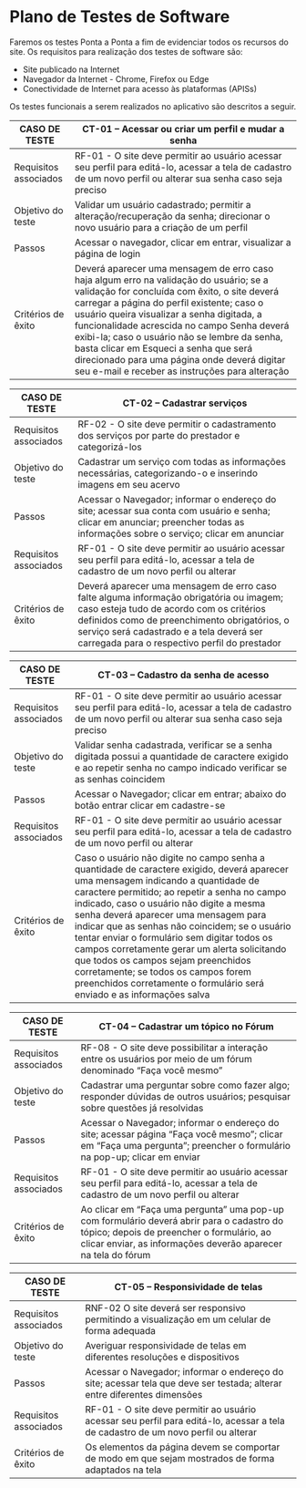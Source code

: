 # Plano de Testes de Software

Faremos os testes Ponta a Ponta a fim de evidenciar todos os recursos do site. Os requisitos para realização dos testes de software são:
* Site publicado na Internet
* Navegador da Internet - Chrome, Firefox ou Edge
* Conectividade de Internet para acesso às plataformas (APISs) 

Os testes funcionais a serem realizados no aplicativo são descritos a seguir. 

| CASO DE TESTE               | CT-01 – Acessar ou criar um perfil e mudar a senha                                |
|-----------------------------|-----------------------------------------------------------------------------------|
| Requisitos associados       | RF-01 - O site deve permitir ao usuário acessar seu perfil para editá-lo, acessar a tela de cadastro de um novo perfil ou alterar sua senha caso seja preciso |
| Objetivo do teste           | Validar um usuário cadastrado; permitir a alteração/recuperação da senha; direcionar o novo usuário para a criação de um perfil |
| Passos                      | Acessar o navegador, clicar em entrar, visualizar a página de login |
| Critérios de êxito          | Deverá aparecer uma mensagem de erro caso haja algum erro na validação do usuário; se a validação for concluída com êxito, o site deverá carregar a página do perfil existente; caso o usuário queira visualizar a senha digitada, a funcionalidade acrescida no campo Senha deverá exibi-la; caso o usuário não se lembre da senha, basta clicar em Esqueci a senha que será direcionado para uma página onde deverá digitar seu e-mail e receber as instruções para alteração |

| CASO DE TESTE               | CT-02 – Cadastrar serviços                                                        |
|-----------------------------|-----------------------------------------------------------------------------------|
| Requisitos associados       | RF-02 - O site deve permitir o cadastramento dos serviços por parte do prestador e categorizá-los |
| Objetivo do teste           | Cadastrar um serviço com todas as informações necessárias, categorizando-o e inserindo imagens em seu acervo |
| Passos                      | Acessar o Navegador; informar o endereço do site; acessar sua conta com usuário e senha; clicar em anunciar; preencher todas as informações sobre o serviço; clicar em anunciar |
| Requisitos associados       | RF-01 - O site deve permitir ao usuário acessar seu perfil para editá-lo, acessar a tela de cadastro de um novo perfil ou alterar |
| Critérios de êxito          | Deverá aparecer uma mensagem de erro caso falte alguma informação obrigatória ou imagem; caso esteja tudo de acordo com os critérios definidos como de preenchimento obrigatórios, o serviço será cadastrado e a tela deverá ser carregada para o respectivo perfil do prestador |

| CASO DE TESTE               | CT-03 – Cadastro da senha de acesso                                               |
|-----------------------------|-----------------------------------------------------------------------------------|
| Requisitos associados       | RF-01 - O site deve permitir ao usuário acessar seu perfil para editá-lo, acessar a tela de cadastro de um novo perfil ou alterar sua senha caso seja preciso |
| Objetivo do teste           | Validar senha cadastrada, verificar se a senha digitada possui a quantidade de caractere exigido e ao repetir senha no campo indicado verificar se as senhas coincidem |
| Passos                      | Acessar o Navegador; clicar em entrar; abaixo do botão entrar clicar em cadastre-se |
| Requisitos associados       | RF-01 - O site deve permitir ao usuário acessar seu perfil para editá-lo, acessar a tela de cadastro de um novo perfil ou alterar |
| Critérios de êxito          | Caso o usuário não digite no campo senha a quantidade de caractere exigido, deverá aparecer uma mensagem indicando a quantidade de caractere permitido; ao repetir a senha no campo indicado, caso o usuário não digite a mesma senha deverá aparecer uma mensagem para indicar que as senhas não coincidem; se o usuário tentar enviar o formulário sem digitar todos os campos corretamente gerar um alerta solicitando que todos os campos sejam preenchidos corretamente; se todos os campos forem preenchidos corretamente o formulário será enviado e as informações salva |

| CASO DE TESTE               | CT-04 – Cadastrar um tópico no Fórum                                              |
|-----------------------------|-----------------------------------------------------------------------------------|
| Requisitos associados       | RF-08 - O site deve possibilitar a interação entre os usuários por meio de um fórum denominado “Faça você mesmo” |
| Objetivo do teste           | Cadastrar uma perguntar sobre como fazer algo; responder dúvidas de outros usuários; pesquisar sobre questões já resolvidas |
| Passos                      | Acessar o Navegador; informar o endereço do site; acessar página “Faça você mesmo”; clicar em “Faça uma pergunta”; preencher o formulário na pop-up; clicar em enviar |
| Requisitos associados       | RF-01 - O site deve permitir ao usuário acessar seu perfil para editá-lo, acessar a tela de cadastro de um novo perfil ou alterar |
| Critérios de êxito          | Ao clicar em “Faça uma pergunta” uma pop-up com formulário deverá abrir para o cadastro do tópico; depois de preencher o formulário, ao clicar enviar, as informações deverão aparecer na tela do fórum |

| CASO DE TESTE               | CT-05 – Responsividade de telas                                                   |
|-----------------------------|-----------------------------------------------------------------------------------|
| Requisitos associados       | RNF-02 O site deverá ser responsivo permitindo a visualização em um celular de forma adequada |
| Objetivo do teste           | Averiguar responsividade de telas em diferentes resoluções e dispositivos |
| Passos                      | Acessar o Navegador; informar o endereço do site; acessar tela que deve ser testada; alterar entre diferentes dimensões |
| Requisitos associados       | RF-01 - O site deve permitir ao usuário acessar seu perfil para editá-lo, acessar a tela de cadastro de um novo perfil ou alterar |
| Critérios de êxito          | Os elementos da página devem se comportar de modo em que sejam mostrados de forma adaptados na tela |
